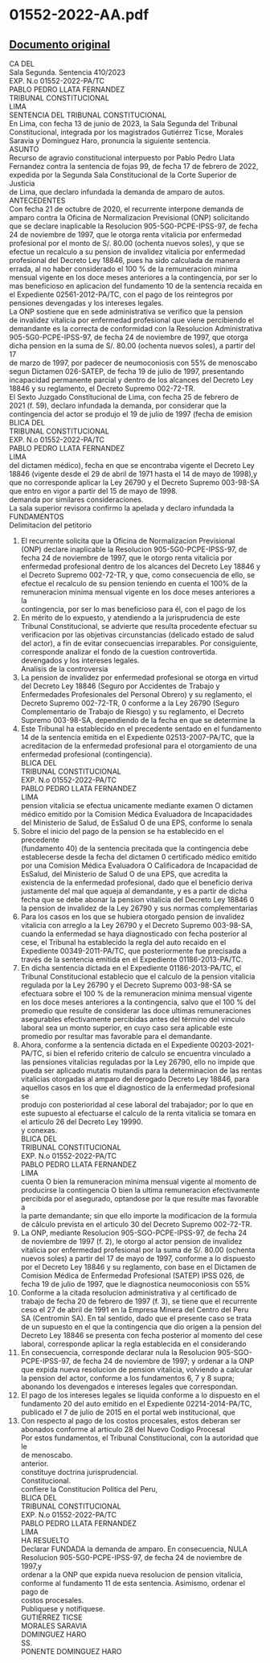 
01552-2022-AA.pdf
=================
  
[Documento original](https://tc.gob.pe/jurisprudencia/2023/01552-2022-AA.pdf)  
---  
 CA DEL  
Sala Segunda. Sentencia 410/2023  
EXP. N.o 01552-2022-PA/TC  
PABLO PEDRO LLATA FERNANDEZ  
TRIBUNAL CONSTITUCIONAL  
LIMA  
SENTENCIA DEL TRIBUNAL CONSTITUCIONAL  
En Lima, con fecha 13 de junio de 2023, la Sala Segunda del Tribunal  
Constitucional, integrada por los magistrados Gutiérrez Ticse, Morales  
Saravia y Dominguez Haro, pronuncia la siguiente sentencia.  
ASUNTO  
Recurso de agravio constitucional interpuesto por Pablo Pedro Llata  
Fernandez contra la sentencia de fojas 99, de fecha 17 de febrero de 2022,  
expedida por la Segunda Sala Constitucional de la Corte Superior de Justicia  
de Lima, que declaro infundada la demanda de amparo de autos.  
ANTECEDENTES  
Con fecha 21 de octubre de 2020, el recurrente interpone demanda de  
amparo contra la Oficina de Normalizacion Previsional (ONP) solicitando  
que se declare inaplicable la Resolucion 905-5G0-PCPE-IPSS-97, de fecha  
24 de noviembre de 1997, que le otorga renta vitalicia por enfermedad  
profesional por el monto de S/. 80.00 (ochenta nuevos soles), y que se  
efectue un recalculo a su pension de invalidez vitalicia por enfermedad  
profesional del Decreto Ley 18846, pues ha sido calculada de manera  
errada, al no haber considerado el 100 % de la remuneracion minima  
mensual vigente en los doce meses anteriores a la contingencia, por ser lo  
mas beneficioso en aplicacion del fundamento 10 de la sentencia recaida en  
el Expediente 02561-2012-PA/TC, con el pago de los reintegros por  
pensiones devengadas y los intereses legales.  
La ONP sostiene que en sede administrativa se verifico que la pension  
de invalidez vitalicia por enfermedad profesional que viene percibiendo el  
demandante es la correcta de conformidad con la Resolucion Administrativa  
905-5G0-PCPE-IPSS-97, de fecha 24 de noviembre de 1997, que otorga  
dicha pension en la suma de S/. 80.00 (ochenta nuevos soles), a partir del 17  
de marzo de 1997, por padecer de neumoconiosis con 55% de menoscabo  
segun Dictamen 026-SATEP, de fecha 19 de julio de 1997, presentando  
incapacidad permanente parcial y dentro de los alcances del Decreto Ley  
18846 y su reglamento, el Decreto Supremo 002-72-TR.  
El Sexto Juzgado Constitucional de Lima, con fecha 25 de febrero de  
2021 (f. 59), declaro infundada la demanda, por considerar que la  
contingencia del actor se produjo el 19 de julio de 1997 (fecha de emision  
BLICA DEL  
TRIBUNAL CONSTITUCIONAL  
EXP. N.o 01552-2022-PA/TC  
PABLO PEDRO LLATA FERNANDEZ  
LIMA  
del dictamen médico), fecha en que se encontraba vigente el Decreto Ley  
18846 (vigente desde el 29 de abril de 1971 hasta el 14 de mayo de 1998),y  
que no corresponde aplicar la Ley 26790 y el Decreto Supremo 003-98-SA  
que entro en vigor a partir del 15 de mayo de 1998.  
demanda por similares consideraciones.  
La sala superior revisora confirmo la apelada y declaro infundada la  
FUNDAMENTOS  
Delimitacion del petitorio  
1. El recurrente solicita que la Oficina de Normalizacion Previsional  
(ONP) declare inaplicable la Resolucion 905-5G0-PCPE-IPSS-97, de  
fecha 24 de noviembre de 1997, que le otorgo renta vitalicia por  
enfermedad profesional dentro de los alcances del Decreto Ley 18846 y  
el Decreto Supremo 002-72-TR, y que, como consecuencia de ello, se  
efectue el recalculo de su pension teniendo en cuenta el 100% de la  
remuneracion minima mensual vigente en los doce meses anteriores a la  
contingencia, por ser lo mas beneficioso para él, con el pago de los  
2. En mérito de lo expuesto, y atendiendo a la jurisprudencia de este  
Tribunal Constitucional, se advierte que resulta procedente efectuar su  
verificacion por las objetivas circunstancias (delicado estado de salud  
del actor), a fin de evitar consecuencias irreparables. Por consiguiente,  
corresponde analizar el fondo de la cuestion controvertida.  
devengados y los intereses legales.  
Analisis de la controversia  
3. La pension de invalidez por enfermedad profesional se otorga en virtud  
del Decreto Ley 18846 (Seguro por Accidentes de Trabajo y  
Enfermedades Profesionales del Personal Obrero) y su reglamento, el  
Decreto Supremo 002-72-TR, 0 conforme a la Ley 26790 (Seguro  
Complementario de Trabajo de Riesgo) y su reglamento, el Decreto  
Supremo 003-98-SA, dependiendo de la fecha en que se determine la  
4. Este Tribunal ha establecido en el precedente sentado en el fundamento  
14 de la sentencia emitida en el Expediente 02513-2007-PA/TC, que la  
acreditacion de la enfermedad profesional para el otorgamiento de una  
enfermedad profesional (contingencia).  
BLICA DEL  
TRIBUNAL CONSTITUCIONAL  
EXP. N.o 01552-2022-PA/TC  
PABLO PEDRO LLATA FERNANDEZ  
LIMA  
pension vitalicia se efectua unicamente mediante examen O dictamen  
médico emitido por la Comision Médica Evaluadora de Incapacidades  
del Ministerio de Salud, de EsSalud O de una EPS, conforme lo senala  
5. Sobre el inicio del pago de la pension se ha establecido en el precedente  
(fundamento 40) de la sentencia precitada que la contingencia debe  
establecerse desde la fecha del dictamen 0 certificado médico emitido  
por una Comision Médica Evaluadora O Calificadora de Incapacidad de  
EsSalud, del Ministerio de Salud O de una EPS, que acredita la  
existencia de la enfermedad profesional, dado que el beneficio deriva  
justamente del mal que aqueja al demandante, y es a partir de dicha  
fecha que se debe abonar la pension vitalicia del Decreto Ley 18846 0  
la pension de invalidez de la Ley 26790 y sus normas complementarias  
6. Para los casos en los que se hubiera otorgado pension de invalidez  
vitalicia con arreglo a la Ley 26790 y el Decreto Supremo 003-98-SA,  
cuando la enfermedad se haya diagnosticado con fecha posterior al  
cese, el Tribunal ha establecido la regla del auto recaido en el  
Expediente 00349-2011-PA/TC, que posteriormente fue precisada a  
través de la sentencia emitida en el Expediente 01186-2013-PA/TC.  
7. En dicha sentencia dictada en el Expediente 01186-2013-PA/TC, el  
Tribunal Constitucional establecio que el calculo de la pension vitalicia  
regulada por la Ley 26790 y el Decreto Supremo 003-98-SA se  
efectuara sobre el 100 % de la remuneracion minima mensual vigente  
en los doce meses anteriores a la contingencia, salvo que el 100 % del  
promedio que resulte de considerar las doce ultimas remuneraciones  
asegurables efectivamente percibidas antes del término del vinculo  
laboral sea un monto superior, en cuyo caso sera aplicable este  
promedio por resultar mas favorable para el demandante.  
8. Ahora, conforme a la sentencia dictada en el Expediente 00203-2021-  
PA/TC, si bien el referido criterio de calculo se encuentra vinculado a  
las pensiones vitalicias reguladas por la Ley 26790, ello no impide que  
pueda ser aplicado mutatis mutandis para la determinacion de las rentas  
vitalicias otorgadas al amparo del derogado Decreto Ley 18846, para  
aquellos casos en los que el diagnostico de la enfermedad profesional se  
produjo con posterioridad al cese laboral del trabajador; por lo que en  
este supuesto al efectuarse el calculo de la renta vitalicia se tomara en  
el articulo 26 del Decreto Ley 19990.  
y conexas.  
BLICA DEL  
TRIBUNAL CONSTITUCIONAL  
EXP. N.o 01552-2022-PA/TC  
PABLO PEDRO LLATA FERNANDEZ  
LIMA  
cuenta O bien la remuneracion minima mensual vigente al momento de  
producirse la contingencia O bien la ultima remuneracion efectivamente  
percibida por el asegurado, optandose por la que resulte mas favorable a  
la parte demandante; sin que ello importe la modificacion de la formula  
de câlculo prevista en el articulo 30 del Decreto Supremo 002-72-TR.  
9. La ONP, mediante Resolucion 905-SGO-PCPE-IPSS-97, de fecha 24  
de noviembre de 1997 (f. 2), le otorgo al actor pension de invalidez  
vitalicia por enfermedad profesional por la suma de S/. 80.00 (ochenta  
nuevos soles) a partir del 17 de mayo de 1997, conforme a lo dispuesto  
por el Decreto Ley 18846 y su reglamento, con base en el Dictamen de  
Comision Médica de Enfermedad Profesional (SATEP) IPSS 026, de  
fecha 19 de julio de 1997, que le diagnostica neumoconiosis con 55%  
10. Conforme a la citada resolucion administrativa y al certificado de  
trabajo de fecha 20 de febrero de 1997 (f. 3), se tiene que el recurrente  
ceso el 27 de abril de 1991 en la Empresa Minera del Centro del Peru  
SA (Centromin SA). En tal sentido, dado que el presente caso se trata  
de un supuesto en el que la contingencia que dio origen a la pension del  
Decreto Ley 18846 se presenta con fecha posterior al momento del cese  
laboral, corresponde aplicar la regla establecida en el considerando  
11. En consecuencia, corresponde declarar nula la Resolucion 905-SGO-  
PCPE-IPSS-97, de fecha 24 de noviembre de 1997; y ordenar a la ONP  
que expida nueva resolucion de pension vitalicia, volviendo a calcular  
la pension del actor, conforme a los fundamentos 6, 7 y 8 supra;  
abonando los devengados e intereses legales que correspondan.  
12. El pago de los intereses legales se liquida conforme a lo dispuesto en el  
fundamento 20 del auto emitido en el Expediente 02214-2014-PA/TC,  
publicado el 7 de julio de 2015 en el portal web institucional, que  
13. Con respecto al pago de los costos procesales, estos deberan ser  
abonados conforme al articulo 28 del Nuevo Codigo Procesal  
Por estos fundamentos, el Tribunal Constitucional, con la autoridad que le  
de menoscabo.  
anterior.  
constituye doctrina jurisprudencial.  
Constitucional.  
confiere la Constitucion Politica del Peru,  
BLICA DEL  
TRIBUNAL CONSTITUCIONAL  
EXP. N.o 01552-2022-PA/TC  
PABLO PEDRO LLATA FERNANDEZ  
LIMA  
HA RESUELTO  
Declarar FUNDADA la demanda de amparo. En consecuencia, NULA  
Resolucion 905-5G0-PCPE-IPSS-97, de fecha 24 de noviembre de 1997,y  
ordenar a la ONP que expida nueva resolucion de pension vitalicia,  
conforme al fundamento 11 de esta sentencia. Asimismo, ordenar el pago de  
costos procesales.  
Publiquese y notifiquese.  
GUTIÉRREZ TICSE  
MORALES SARAVIA  
DOMINGUEZ HARO  
SS.  
PONENTE DOMINGUEZ HARO